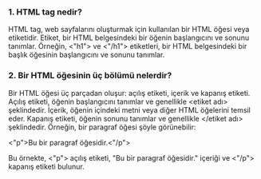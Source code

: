 ### 1.  HTML tag nedir? 

HTML tag, web sayfalarını oluşturmak için kullanılan bir HTML öğesi veya etiketidir. Etiket, bir HTML belgesindeki bir öğenin başlangıcını ve sonunu tanımlar. Örneğin, <"h1"> ve <"/h1"> etiketleri, bir HTML belgesindeki bir başlık öğesinin başlangıcını ve sonunu tanımlar.
    
### 2.  Bir HTML öğesinin üç bölümü nelerdir? 

Bir HTML öğesi üç parçadan oluşur: açılış etiketi, içerik ve kapanış etiketi. Açılış etiketi, öğenin başlangıcını tanımlar ve genellikle <etiket adı> şeklindedir. İçerik, öğenin içindeki metni veya diğer HTML öğelerini temsil eder. Kapanış etiketi, öğenin sonunu tanımlar ve genellikle </etiket adı> şeklindedir. Örneğin, bir paragraf öğesi şöyle görünebilir:
    

<"p">Bu bir paragraf öğesidir.<"/p">

Bu örnekte, <"p"> açılış etiketi, "Bu bir paragraf öğesidir." içeriği ve <"/p"> kapanış etiketi bulunur.
